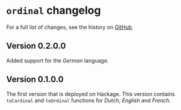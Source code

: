 # `ordinal` changelog

For a full list of changes, see the history on [GitHub](https://github.com/hapytex/ordinal).

## Version 0.2.0.0

Added support for the *German* language.

## Version 0.1.0.0

The first version that is deployed on Hackage. This version contains
`toCardinal` and `toOrdinal` functions for *Dutch*, *English* and *French*.
